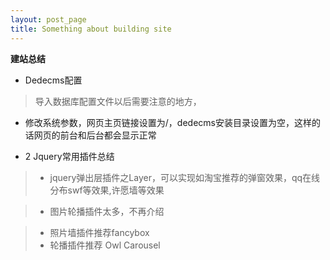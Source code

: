 ```yaml
---
layout: post_page
title: Something about building site
---
```


**建站总结**

- Dedecms配置
> 导入数据库配置文件以后需要注意的地方，
> 
- 修改系统参数，网页主页链接设置为/，dedecms安装目录设置为空，这样的话网页的前台和后台都会显示正常

- 2 Jquery常用插件总结

> - jquery弹出层插件之Layer，可以实现如淘宝推荐的弹窗效果，qq在线分布swf等效果,许愿墙等效果

> - 图片轮播插件太多，不再介绍

> - 照片墙插件推荐fancybox
> - 轮播插件推荐 Owl Carousel




 

 

